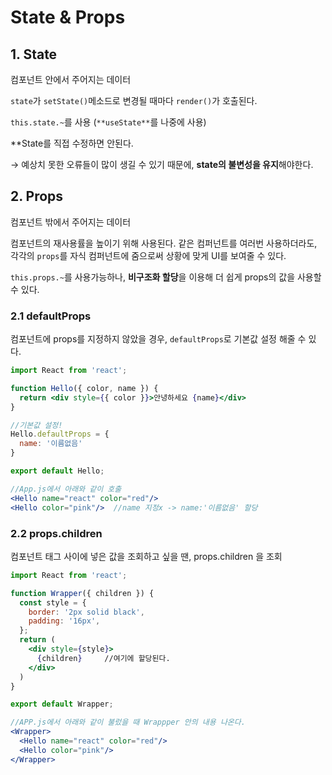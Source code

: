 # State & Props

## 1. State

컴포넌트 안에서 주어지는 데이터

`state`가 `setState()`메소드로 변경될 때마다 `render()`가 호출된다.



`this.state.~`를 사용 (`**useState**`를 나중에 사용)



**State를 직접 수정하면 안된다.

→ 예상치 못한 오류들이 많이 생길 수 있기 때문에, **state의 불변성을 유지**해야한다.



## 2. Props

컴포넌트 밖에서 주어지는 데이터

컴포넌트의 재사용률을 높이기 위해 사용된다. 같은 컴퍼넌트를 여러번 사용하더라도, 각각의 `props`를 자식 컴퍼넌트에 줌으로써 상황에 맞게 UI를 보여줄 수 있다.



`this.props.~`를 사용가능하나, **비구조화 할당**을 이용해 더 쉽게 props의 값을 사용할 수 있다.



### 2.1 defaultProps

컴포넌트에 props를 지정하지 않았을 경우, `defaultProps`로 기본값 설정 해줄 수 있다.

```jsx
import React from 'react';

function Hello({ color, name }) {
  return <div style={{ color }}>안녕하세요 {name}</div>
}

//기본값 설정!
Hello.defaultProps = {
  name: '이름없음'
}

export default Hello;

//App.js에서 아래와 같이 호출
<Hello name="react" color="red"/>
<Hello color="pink"/>  //name 지정x -> name:'이름없음' 할당
```



### 2.2 props.children

컴포넌트 태그 사이에 넣은 값을 조회하고 싶을 땐, props.children 을 조회

```jsx
import React from 'react';

function Wrapper({ children }) {
  const style = {
    border: '2px solid black',
    padding: '16px',
  };
  return (
    <div style={style}>
      {children}     //여기에 할당된다.
    </div>
  )
}

export default Wrapper;

//APP.js에서 아래와 같이 불렀을 때 Wrappper 안의 내용 나온다.
<Wrapper>
  <Hello name="react" color="red"/>
  <Hello color="pink"/>
</Wrapper>
```